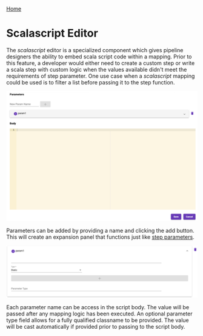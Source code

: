 [Home](readme.md)

# Scalascript Editor
The _scalascript_ editor is a specialized component which gives pipeline designers the ability to embed scala
script code within a mapping. Prior to this feature, a developer would either need to create a custom step
or write a scala step with custom logic when the values available didn't meet the requirements of step
parameter. One use case when a _scalascript_ mapping could be used is to filter a list before passing it
to the step function.

![Scalascript Editor](images/scalascript_editor.png)

Parameters can be added by providing a name and clicking the add button. This will create an expansion panel
that functions just like [step parameters](step-parameters.md).

![Scalascript Parameter](images/scalascript_parameter.png)

Each parameter name can be access in the script body. The value will be passed after any mapping logic has been 
executed. An optional parameter type field allows for a fully qualified classname to be provided. The value will 
be cast automatically if provided prior to passing to the script body.
